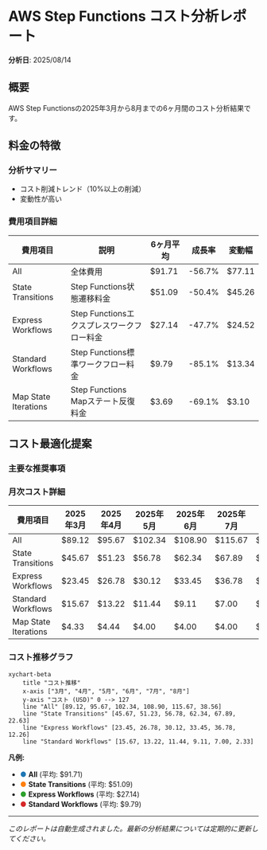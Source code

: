 # AWS Step Functions コスト分析レポート

**分析日**: 2025/08/14

## 概要

AWS Step Functionsの2025年3月から8月までの6ヶ月間のコスト分析結果です。

## 料金の特徴

### 分析サマリー
- コスト削減トレンド（10%以上の削減）
- 変動性が高い

### 費用項目詳細

| 費用項目 | 説明 | 6ヶ月平均 | 成長率 | 変動幅 |
|---------|------|----------|--------|--------|
| All | 全体費用 | $91.71 | -56.7% | $77.11 |
| State Transitions | Step Functions状態遷移料金 | $51.09 | -50.4% | $45.26 |
| Express Workflows | Step Functionsエクスプレスワークフロー料金 | $27.14 | -47.7% | $24.52 |
| Standard Workflows | Step Functions標準ワークフロー料金 | $9.79 | -85.1% | $13.34 |
| Map State Iterations | Step Functions Mapステート反復料金 | $3.69 | -69.1% | $3.10 |

## コスト最適化提案

### 主要な推奨事項

### 月次コスト詳細

| 費用項目 | 2025年3月 | 2025年4月 | 2025年5月 | 2025年6月 | 2025年7月 | 2025年8月 |
|---------|---------|---------|---------|---------|---------|---------|
| All | $89.12 | $95.67 | $102.34 | $108.90 | $115.67 | $38.56 |
| State Transitions | $45.67 | $51.23 | $56.78 | $62.34 | $67.89 | $22.63 |
| Express Workflows | $23.45 | $26.78 | $30.12 | $33.45 | $36.78 | $12.26 |
| Standard Workflows | $15.67 | $13.22 | $11.44 | $9.11 | $7.00 | $2.33 |
| Map State Iterations | $4.33 | $4.44 | $4.00 | $4.00 | $4.00 | $1.34 |

### コスト推移グラフ

```mermaid
xychart-beta
    title "コスト推移"
    x-axis ["3月", "4月", "5月", "6月", "7月", "8月"]
    y-axis "コスト (USD)" 0 --> 127
    line "All" [89.12, 95.67, 102.34, 108.90, 115.67, 38.56]
    line "State Transitions" [45.67, 51.23, 56.78, 62.34, 67.89, 22.63]
    line "Express Workflows" [23.45, 26.78, 30.12, 33.45, 36.78, 12.26]
    line "Standard Workflows" [15.67, 13.22, 11.44, 9.11, 7.00, 2.33]
```

**凡例:**
- <span style="color:#1f77b4">●</span> **All** (平均: $91.71)
- <span style="color:#ff7f0e">●</span> **State Transitions** (平均: $51.09)
- <span style="color:#2ca02c">●</span> **Express Workflows** (平均: $27.14)
- <span style="color:#d62728">●</span> **Standard Workflows** (平均: $9.79)

---
*このレポートは自動生成されました。最新の分析結果については定期的に更新してください。*

